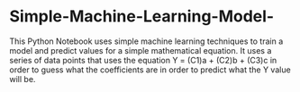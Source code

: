 # Simple-Machine-Learning-Model-
This Python Notebook uses simple machine learning techniques to train a model and predict values for a simple mathematical equation. It uses a series of data points that uses the equation Y = (C1)a + (C2)b + (C3)c in order to guess what the coefficients are in order to predict what the Y value will be. 
